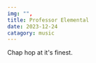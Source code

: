 ```yaml
---
img: "",
title: Professor Elemental
date: 2023-12-24
catagory: music
---
```

Chap hop at it's finest.